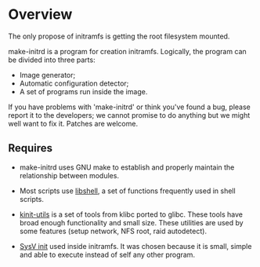 # Overview

The only propose of initramfs is getting the root filesystem mounted.

make-initrd is a program for creation initramfs. Logically, the program can be divided into three parts:

- Image generator;
- Automatic configuration detector;
- A set of programs run inside the image.

If you have problems with 'make-initrd' or think you've found a bug, please report it to the developers; we cannot promise to do anything but we might well want to fix it.
Patches are welcome.

## Requires

- make-initrd uses GNU make to establish and properly maintain the relationship between modules.

- Most scripts use [libshell](https://github.com/legionus/libshell), a set of functions frequently used in shell scripts.

- [kinit-utils](http://git.altlinux.org/gears/k/kinit-utils.git) is a set of tools from klibc ported to glibc. These tools have broad enough functionality and small size.
These utilities are used by some features (setup network, NFS root, raid autodetect).

- [SysV init](http://savannah.nongnu.org/projects/sysvinit) used inside initramfs. It was chosen because it is small, simple and able to execute instead of self any other program.
